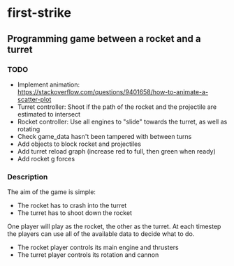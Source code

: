 # first-strike
## Programming game between a rocket and a turret

### TODO
* Implement animation: https://stackoverflow.com/questions/9401658/how-to-animate-a-scatter-plot
* Turret controller: Shoot if the path of the rocket and the projectile are estimated to intersect
* Rocket controller: Use all engines to "slide" towards the turret, as well as rotating
* Check game_data hasn't been tampered with between turns
* Add objects to block rocket and projectiles
* Add turret reload graph (increase red to full, then green when ready)
* Add rocket g forces
### Description
The aim of the game is simple:
* The rocket has to crash into the turret
* The turret has to shoot down the rocket

One player will play as the rocket, the other as the turret.
At each timestep the players can use all of the available data
to decide what to do.
* The rocket player controls its main engine and thrusters
* The turret player controls its rotation and cannon

